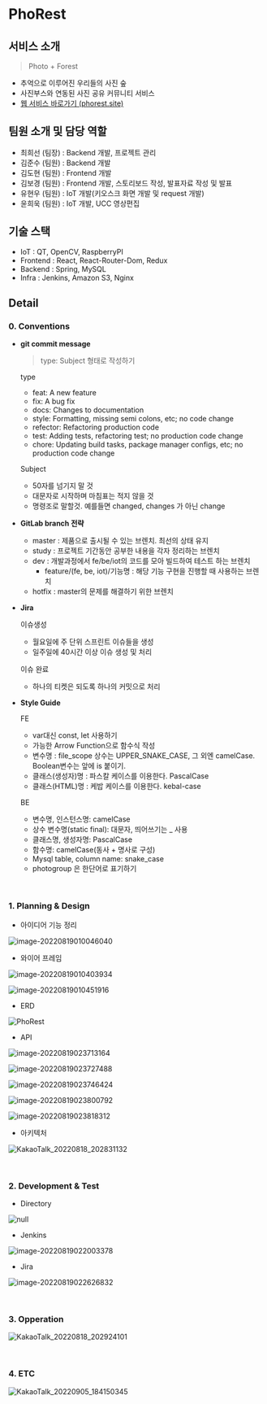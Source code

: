 # PhoRest
## 서비스 소개
> Photo + Forest
- 추억으로 이루어진 우리들의 사진 숲    
- 사진부스와 연동된 사진 공유 커뮤니티 서비스
- [웹 서비스 바로가기 (phorest.site)](https://phorest.site/)

## 팀원 소개 및 담당 역할
- 최희선 (팀장) : Backend 개발, 프로젝트 관리
- 김준수 (팀원) : Backend 개발
- 김도현 (팀원) : Frontend 개발
- 김보경 (팀원) : Frontend 개발, 스토리보드 작성, 발표자료 작성 및 발표
- 유현우 (팀원) : IoT 개발(키오스크 화면 개발 및 request 개발)
- 윤희욱 (팀원) : IoT 개발, UCC 영상편집

## 기술 스택
- IoT : QT, OpenCV, RaspberryPI
- Frontend : React, React-Router-Dom, Redux
- Backend : Spring, MySQL
- Infra : Jenkins, Amazon S3, Nginx

## Detail
### 0. Conventions

- **git commit message**

  > type: Subject 형태로 작성하기

  type

  - feat: A new feature
  - fix: A bug fix
  - docs: Changes to documentation
  - style: Formatting, missing semi colons, etc; no code change
  - refector: Refactoring production code
  - test: Adding tests, refactoring test; no production code change
  - chore: Updating build tasks, package manager configs, etc; no production code change

  Subject

  - 50자를 넘기지 말 것
  - 대문자로 시작하며 마침표는 적지 않을 것
  - 명령조로 말할것. 예를들면 changed, changes 가 아닌 change

- **GitLab branch 전략**

  - master : 제품으로 출시될 수 있는 브렌치. 최선의 상태 유지
  - study : 프로젝트 기간동안 공부한 내용을 각자 정리하는 브렌치
  - dev : 개발과정에서 fe/be/iot의 코드를 모아 빌드하여 테스트 하는 브렌치
    - feature/(fe, be, iot)/기능명 : 해당 기능 구현을 진행할 때 사용하는 브렌치
  - hotfix : master의 문제를 해결하기 위한 브렌치

- **Jira**

  이슈생성

  - 월요일에 주 단위 스프린트 이슈들을 생성
  - 일주일에 40시간 이상 이슈 생성 및 처리

  이슈 완료

  - 하나의 티켓은 되도록 하나의 커밋으로 처리

- **Style Guide**

  FE

  - var대신 const, let 사용하기
  - 가능한 Arrow Function으로 함수식 작성
  - 변수명 : file_scope 상수는 UPPER_SNAKE_CASE, 그 외엔 camelCase. Boolean변수는 앞에 is 붙이기.
  - 클래스(생성자)명 : 파스칼 케이스를 이용한다. PascalCase
  - 클래스(HTML)명 : 케밥 케이스를 이용한다. kebal-case

  BE

  - 변수명, 인스턴스명: camelCase
  - 상수 변수명(static final): 대문자, 띄어쓰기는 _ 사용
  - 클래스명, 생성자명: PascalCase
  - 함수명: camelCase(동사 + 명사로 구성)
  - Mysql table, column name: snake_case
  - photogroup 은 한단어로 표기하기

<br>

### 1. Planning & Design

- 아이디어 기능 정리

![image-20220819010046040](Readme.assets/image-20220819010046040.png)

- 와이어 프레임

![image-20220819010403934](Readme.assets/image-20220819010403934.png)

![image-20220819010451916](Readme.assets/image-20220819010451916.png)

- ERD

![PhoRest](Readme.assets/PhoRest.png)

- API

![image-20220819023713164](Readme.assets/image-20220819023713164.png)

![image-20220819023727488](Readme.assets/image-20220819023727488.png)

![image-20220819023746424](Readme.assets/image-20220819023746424.png)

![image-20220819023800792](Readme.assets/image-20220819023800792.png)

![image-20220819023818312](Readme.assets/image-20220819023818312.png)

- 아키텍처

![KakaoTalk_20220818_202831132](Readme.assets/KakaoTalk_20220818_202831132.png)

<br>

### 2. Development & Test

- Directory

![null](Readme.assets/null.png)

- Jenkins

![image-20220819022003378](Readme.assets/image-20220819022003378.png)

- Jira

![image-20220819022626832](Readme.assets/image-20220819022626832.png)

<br>

### 3. Opperation

![KakaoTalk_20220818_202924101](Readme.assets/KakaoTalk_20220818_202924101.png)

<br>

### 4. ETC

![KakaoTalk_20220905_184150345](Readme.assets/KakaoTalk_20220905_184150345.jpg)
